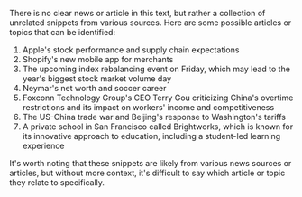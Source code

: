 There is no clear news or article in this text, but rather a collection of unrelated snippets from various sources. Here are some possible articles or topics that can be identified:

1. Apple's stock performance and supply chain expectations
2. Shopify's new mobile app for merchants
3. The upcoming index rebalancing event on Friday, which may lead to the year's biggest stock market volume day
4. Neymar's net worth and soccer career
5. Foxconn Technology Group's CEO Terry Gou criticizing China's overtime restrictions and its impact on workers' income and competitiveness
6. The US-China trade war and Beijing's response to Washington's tariffs
7. A private school in San Francisco called Brightworks, which is known for its innovative approach to education, including a student-led learning experience

It's worth noting that these snippets are likely from various news sources or articles, but without more context, it's difficult to say which article or topic they relate to specifically.